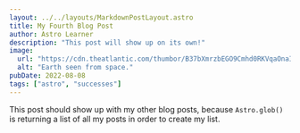 ```yaml
---
layout: ../../layouts/MarkdownPostLayout.astro
title: My Fourth Blog Post
author: Astro Learner
description: "This post will show up on its own!"
image: 
  url: "https://cdn.theatlantic.com/thumbor/B37bXmrzbEGO9Cmhd0RKVqaOnaI=/0x0:2000x1125/960x540/media/img/2022/12/0123_DIS_Koren_Overview_1/original.jpg"
  alt: "Earth seen from space."
pubDate: 2022-08-08
tags: ["astro", "successes"]
---
```

This post should show up with my other blog posts, because `Astro.glob()` is returning a list of all my posts in order to create my list.